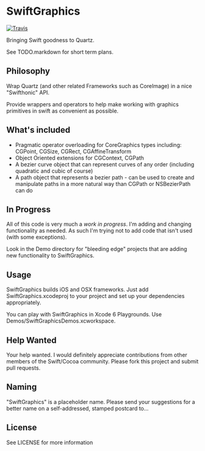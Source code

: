 # SwiftGraphics

[![Travis][travis_img]][travis]

[travis]: https://travis-ci.org/schwa/SwiftGraphics
[travis_img]: https://travis-ci.org/schwa/SwiftGraphics.svg?branch=master

Bringing Swift goodness to Quartz.

See TODO.markdown for short term plans.

## Philosophy

Wrap Quartz (and other related Frameworks such as CoreImage) in a nice "Swifthonic" API.

Provide wrappers and operators to help make working with graphics primitives in swift as 
convenient as possible.

## What's included

* Pragmatic operator overloading for CoreGraphics types including: CGPoint, CGSize,
CGRect, CGAffineTransform
* Object Oriented extensions for CGContext, CGPath
* A bezier curve object that can represent curves of any order (including quadratic and
cubic of course)
* A path object that represents a bezier path - can be used to create and manipulate
paths in a more natural way than CGPath or NSBezierPath can do 

## In Progress

All of this code is very much a _*work in progress*_. I'm adding and changing
functionality as needed. As such I'm trying not to add code that isn't used (with some
exceptions).

Look in the Demo directory for "bleeding edge" projects that are adding new functionality
to SwiftGraphics.

## Usage

SwiftGraphics builds iOS and OSX frameworks. Just add SwiftGraphics.xcodeproj to your
project and set up your dependencies appropriately.

You can play with SwiftGraphics in Xcode 6 Playgrounds.
Use Demos/SwiftGraphicsDemos.xcworkspace.

## Help Wanted

Your help wanted. I would definitely appreciate contributions from other members of the 
Swift/Cocoa community. Please fork this project and submit pull requests.

## Naming

"SwiftGraphics" is a placeholder name. Please send your suggestions for a better name on a
self-addressed, stamped postcard to…

## License

See LICENSE for more information

